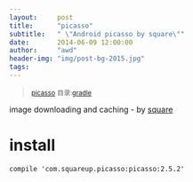 ```yaml
---
layout:     post
title:      "picasso"
subtitle:   " \"Android picasso by square\""
date:       2014-06-09 12:00:00
author:     "awd"
header-img: "img/post-bg-2015.jpg"
tags:
---
```

><small>[picasso](https://github.com/square/picasso)</small>
><small>目录:[gradle](/2014/06/09/gradle)</small>

image downloading and caching - by [square](https://square.github.io)

# install

```
compile 'com.squareup.picasso:picasso:2.5.2'
```

